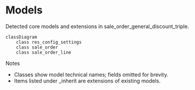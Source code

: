 # Models

Detected core models and extensions in sale_order_general_discount_triple.

```mermaid
classDiagram
    class res_config_settings
    class sale_order
    class sale_order_line
```

Notes
- Classes show model technical names; fields omitted for brevity.
- Items listed under _inherit are extensions of existing models.
